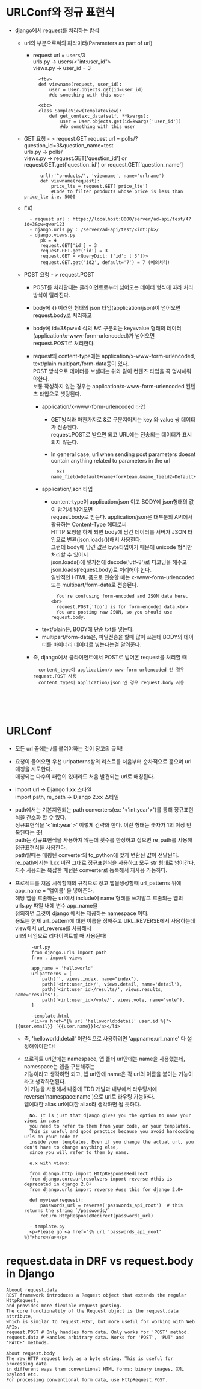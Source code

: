 # URLConf와 정규 표현식

- django에서 request를 처리하는 방식
    - url의 부분으로써의 파라미터(Parameters as part of url)
        - request url = users/3<br>
          urls.py -> users/<"int:user_id"><br>
          views.py -> user_id = 3<br>
                
                <fbv>
                def viewname(request, user_id):
                    user = User.objects.get(id=user_id)
                    #do something with this user
                    
                <cbc>
                class SampleView(TemplateView):
                    def get_context_data(self, **kwargs):
                        user = User.objects.get(id=kwargs['user_id'])
                        #do something with this user
                
    - GET 요청 - > request.GET 
          request url = polls/?question_id=3&question_name=test<br>
          urls.py -> polls/<br>
          views.py -> request.GET['question_id'] or request.GET.get('question_id') or request.GET['question_name']  
                
                url(r'^products/', 'viewname', name='urlname')
                def viewname(request):
                    price_lte = request.GET['price_lte']
                    #Code to filter products whose price is less than price_lte i.e. 5000
    
    - EX)

            - request url : https://localhost:8000/server/ad-api/test/4?id=3&pw=qwer123
            - django.urls.py : /server/ad-api/test/<int:pk>/                
            - django.views.py
                pk = 4
                request.GET['id'] = 3
                request.GET.get('id') = 3
                request.GET = <QueryDict: {'id': ['3']}>
                request.GET.get('id2', default='7') = 7 (예외처리)
      
    - POST 요청 - > request.POST
        - POST를 처리할때는 클라이언트로부터 넘어오는 데이터 형식에 따라 처리 방식이 달라진다.
        - body에 {} 이러한 형태의 json 타입(application/json)이 넘어오면 request.body로 처리하고
        - body에 id=3&pw=4 식의 &로 구분되는 key=value 형태의 데이터(application/x-www-form-urlencoded)가 넘어오면<br>
          request.POST로 처리한다.
        
        - request의 content-type에는 application/x-www-form-urlencoded, text/plain multipart/form-data등이 있다.<br>
          POST 방식으로 데이터를 보낼때는 위와 같이 컨텐츠 타입을 꼭 명시해줘야한다.<br>
          보통 작성하지 않는 경우는 application/x-www-form-urlencoded 컨텐츠 타입으로 셋팅된다.<br>
          - application/x-www-form-urlencoded 타입
            - GET방식과 마찬가지로 &로 구분지어지는 key 와 value 쌍 데이터가 전송된다.<br>
              request.POST로 받으면 되고 URL에는 전송되는 데이터가 표시되지 않는다.
            - In general case, url when sending post parameters doesnt contain anything related to parameters in the url    
              
                    ex) name_field=Default+name+for+team.&name_field2=Default+name+for+team2.
        
          - application/json 타입
            - content-type이 application/json 이고 BODY에 json형태의 값이 담겨서 넘어오면<br>
              request.body로 받는다. application/json은 대부분의 API에서 활용하는 Content-Type 헤더로써<br>
              HTTP 요청을 하게 되면 body에 담긴 데이터를 서버가 JSON 타입으로 변환(json.loads())해서 사용한다.<br>
              그런데 body에 담긴 값은 byte타입이기 때문에 unicode 형식만 처리할 수 있어서<br>
              json.loads()에 넣기전에 decode('utf-8')로 디코딩을 해주고 json.loads(request.body)로 처리해야 한다.<br>
              일반적인 HTML 폼으로 전송할 때는 x-www-form-urlencoded 또는 multipart/form-data로 전송된다.
        
                    You're confusing form-encoded and JSON data here. <br>
                    request.POST['foo'] is for form-encoded data.<br> 
                    You are posting raw JSON, so you should use request.body.
                    
          - text/plain은, BODY에 단순 txt를 넣는다.<br>
          - multipart/form-data은, 파일전송을 할때 많이 쓰는데 BODY의 데이터를 바이너리 데이터로 넣는다는걸 알려준다.
        
        - 즉, django에서 클라이언트에서 POST로 넘어온 request를 처리할 때 
        
                content_type이 application/x-www-form-urlencoded 인 경우 request.POST 사용
                content_type이 application/json 인 경우 request.body 사용

    <br><br><br>
    
# URLConf
- 모든 url 끝에는 /를 붙여야하는 것이 장고의 규칙!
- 요청이 들어오면 우선 urlpatterns상의 리스트를 처음부터 순차적으로 훑으며 url 매칭을 시도한다.<br>
  매칭되는 다수의 패턴이 있더라도 처음 발견되는 url로 매칭된다.

- import url -> Django 1.xx 스타일 <br> 
  import path, re_path -> Django 2.xx 스타일 

- path에서는 기본지원되는 path converters(ex: '<'int:year'>')를 통해 정규표현식을 간소화 할 수 있다.<br>
  정규표현식을 '<'int:year'>' 이렇게 간략화 한다. 이런 형태는 숫자가 1회 이상 반복된다는 뜻! <br>
  path는 정규표현식을 사용하지 않는데 횟수를 한정하고 싶으면 re_path를 사용해 정규표현식을 사용한다.<br>
  path일때는 매핑된 converter의 to_python에 맞게 변환된 값이 전달된다.<br>
  re_path에서는 1.xx 버전 그대로 정규표현식을 사용하고 모두 str 형태로 넘어간다.<br>
  자주 사용되는 복잡한 패턴은 converter로 등록해서 재사용 가능하다.

- 프로젝트를 처음 시작할때의 규칙으로 장고 앱을생성할때 url_patterns 위에 app_name = '앱이름' 을 넣어준다.<br>
  해당 앱을 호출하는 url에서 include에 name 형태를 쓰지말고 호출되는 앱의 urls.py 파일 내에 변수 app_name을<br>
  정의하면 그것이 django 에서는 제공하는 namespace 이다.<br>
  용도는 현재 url_pattern에 대한 이름을 정해주고 URL_REVERSE에서 사용하는데 view에서 url_reverse를 사용해서<br>
  url의 네임으로 리다이렉트할 때 사용된다!
    
            -url.py
            from django.urls import path 
            from . import views 

            app_name = 'helloworld' 
            urlpatterns = [ 
                path('', views.index, name="index"),      
                path('<int:user_id>/', views.detail, name='detail'), 
                path('<int:user_id>/results/', views.results, name='results'), 
                path('<int:user_id>/vote/', views.vote, name='vote'),  
            ]
            
            -template.html
            <li><a href="{% url 'helloworld:detail' user.id %}">{{user.email}} [{{user.name}}]</a></li>
    
    - 즉, 'helloworld:detail' 이런식으로 사용하려면 'appname:url_name' 다 설정해줘야한다!
    - 프로젝트 url안에는 namespace, 앱 폴더 url안에는 name을 사용했는데, namespace는 앱을 구분해주는<br>
      기능이라고 생각하면 되고, 앱 url안에 name은 각 url의 이름을 붙이는 기능이라고 생각하면된다.<br>
      이 기능을 사용해서 나중에 TDD 개발과 내부에서 라우팅시에 reverse('namespace:name')으로 url로 라우팅 가능하다.<br>
      앱에대한 alias url에대한 alias라 생각하면 될 듯하다.
      
            No. It is just that django gives you the option to name your views in case 
            you need to refer to them from your code, or your templates. 
            This is useful and good practice because you avoid hardcoding urls on your code or 
            inside your templates. Even if you change the actual url, you don't have to change anything else, 
            since you will refer to them by name.

            e.x with views:
            
            from django.http import HttpResponseRedirect
            from django.core.urlresolvers import reverse #this is deprecated in django 2.0+
            from django.urls import reverse #use this for django 2.0+
            
            def myview(request):
                passwords_url = reverse('passwords_api_root')  # this returns the string `/passwords/`
                return HttpResponseRedirect(passwords_url)
            
            - template.py
            <p>Please go <a href="{% url 'passwords_api_root' %}">here</a></p>



# request.data in DRF vs request.body in Django
    Aboout request.data
    REST framework introduces a Request object that extends the regular HttpRequest, 
    and provides more flexible request parsing. 
    The core functionality of the Request object is the request.data attribute, 
    which is similar to request.POST, but more useful for working with Web APIs.
    request.POST # Only handles form data. Only works for 'POST' method.
    request.data # Handles arbitrary data. Works for 'POST', 'PUT' and 'PATCH' methods.

    About request.body
    The raw HTTP request body as a byte string. This is useful for processing data 
    in different ways than conventional HTML forms: binary images, XML payload etc. 
    For processing conventional form data, use HttpRequest.POST.